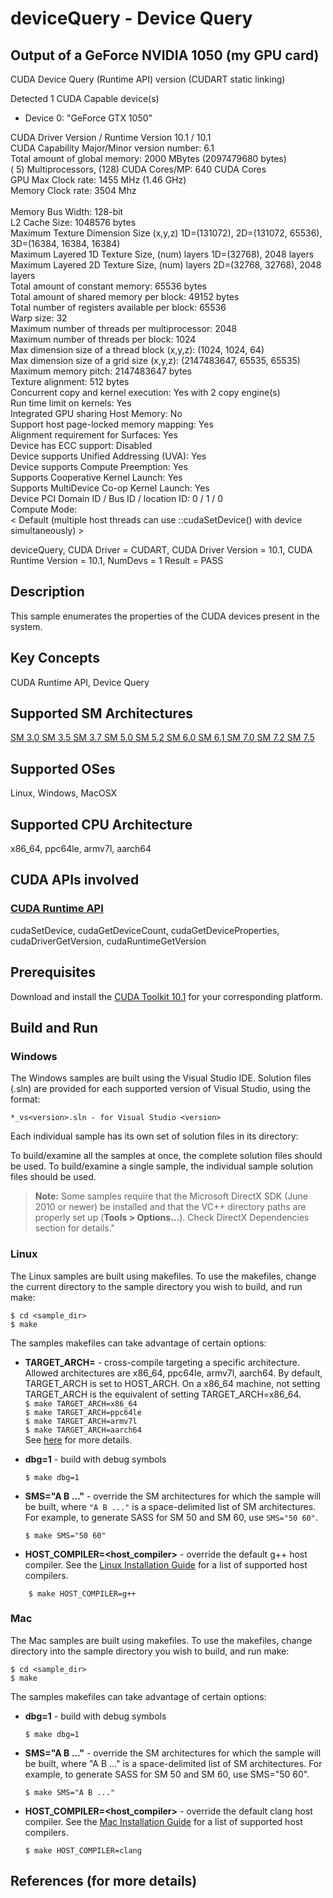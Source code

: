# deviceQuery - Device Query

## Output of a GeForce NVIDIA 1050 (my GPU card)


 CUDA Device Query (Runtime API) version (CUDART static linking)

Detected 1 CUDA Capable device(s)

*  Device 0: "GeForce GTX 1050"

  CUDA Driver Version / Runtime Version          10.1 / 10.1<br />
  CUDA Capability Major/Minor version number:    6.1<br />
  Total amount of global memory:                 2000 MBytes (2097479680 bytes)<br />
  ( 5) Multiprocessors, (128) CUDA Cores/MP:     640 CUDA Cores<br />
  GPU Max Clock rate:                            1455 MHz (1.46 GHz)<br />
  Memory Clock rate:                             3504 Mhz<br /><br />
  Memory Bus Width:                              128-bit<br />
  L2 Cache Size:                                 1048576 bytes<br />
  Maximum Texture Dimension Size (x,y,z)         1D=(131072), 2D=(131072, 65536), 3D=(16384, 16384, 16384)<br />
  Maximum Layered 1D Texture Size, (num) layers  1D=(32768), 2048 layers<br />
  Maximum Layered 2D Texture Size, (num) layers  2D=(32768, 32768), 2048 layers<br />
  Total amount of constant memory:               65536 bytes<br />
  Total amount of shared memory per block:       49152 bytes<br />
  Total number of registers available per block: 65536<br />
  Warp size:                                     32<br />
  Maximum number of threads per multiprocessor:  2048<br />
  Maximum number of threads per block:           1024<br />
  Max dimension size of a thread block (x,y,z): (1024, 1024, 64)<br />
  Max dimension size of a grid size    (x,y,z): (2147483647, 65535, 65535)<br />
  Maximum memory pitch:                          2147483647 bytes<br />
  Texture alignment:                             512 bytes<br />
  Concurrent copy and kernel execution:          Yes with 2 copy engine(s)<br />
  Run time limit on kernels:                     Yes<br />
  Integrated GPU sharing Host Memory:            No<br />
  Support host page-locked memory mapping:       Yes<br />
  Alignment requirement for Surfaces:            Yes<br />
  Device has ECC support:                        Disabled<br />
  Device supports Unified Addressing (UVA):      Yes<br />
  Device supports Compute Preemption:            Yes<br />
  Supports Cooperative Kernel Launch:            Yes<br />
  Supports MultiDevice Co-op Kernel Launch:      Yes<br />
  Device PCI Domain ID / Bus ID / location ID:   0 / 1 / 0<br />
  Compute Mode:<br />
     < Default (multiple host threads can use ::cudaSetDevice() with device simultaneously) ><br />

deviceQuery, CUDA Driver = CUDART, CUDA Driver Version = 10.1, CUDA Runtime Version = 10.1, NumDevs = 1
Result = PASS


## Description

This sample enumerates the properties of the CUDA devices present in the system.

## Key Concepts

CUDA Runtime API, Device Query

## Supported SM Architectures

[SM 3.0 ](https://developer.nvidia.com/cuda-gpus)  [SM 3.5 ](https://developer.nvidia.com/cuda-gpus)  [SM 3.7 ](https://developer.nvidia.com/cuda-gpus)  [SM 5.0 ](https://developer.nvidia.com/cuda-gpus)  [SM 5.2 ](https://developer.nvidia.com/cuda-gpus)  [SM 6.0 ](https://developer.nvidia.com/cuda-gpus)  [SM 6.1 ](https://developer.nvidia.com/cuda-gpus)  [SM 7.0 ](https://developer.nvidia.com/cuda-gpus)  [SM 7.2 ](https://developer.nvidia.com/cuda-gpus)  [SM 7.5 ](https://developer.nvidia.com/cuda-gpus)

## Supported OSes

Linux, Windows, MacOSX

## Supported CPU Architecture

x86_64, ppc64le, armv7l, aarch64

## CUDA APIs involved

### [CUDA Runtime API](http://docs.nvidia.com/cuda/cuda-runtime-api/index.html)
cudaSetDevice, cudaGetDeviceCount, cudaGetDeviceProperties, cudaDriverGetVersion, cudaRuntimeGetVersion

## Prerequisites

Download and install the [CUDA Toolkit 10.1](https://developer.nvidia.com/cuda-downloads) for your corresponding platform.

## Build and Run

### Windows
The Windows samples are built using the Visual Studio IDE. Solution files (.sln) are provided for each supported version of Visual Studio, using the format:
```
*_vs<version>.sln - for Visual Studio <version>
```
Each individual sample has its own set of solution files in its directory:

To build/examine all the samples at once, the complete solution files should be used. To build/examine a single sample, the individual sample solution files should be used.
> **Note:** Some samples require that the Microsoft DirectX SDK (June 2010 or newer) be installed and that the VC++ directory paths are properly set up (**Tools > Options...**). Check DirectX Dependencies section for details."

### Linux
The Linux samples are built using makefiles. To use the makefiles, change the current directory to the sample directory you wish to build, and run make:
```
$ cd <sample_dir>
$ make
```
The samples makefiles can take advantage of certain options:
*  **TARGET_ARCH=<arch>** - cross-compile targeting a specific architecture. Allowed architectures are x86_64, ppc64le, armv7l, aarch64.
    By default, TARGET_ARCH is set to HOST_ARCH. On a x86_64 machine, not setting TARGET_ARCH is the equivalent of setting TARGET_ARCH=x86_64.<br/>
`$ make TARGET_ARCH=x86_64` <br/> `$ make TARGET_ARCH=ppc64le` <br/> `$ make TARGET_ARCH=armv7l` <br/> `$ make TARGET_ARCH=aarch64` <br/>
    See [here](http://docs.nvidia.com/cuda/cuda-samples/index.html#cross-samples) for more details.
*   **dbg=1** - build with debug symbols
    ```
    $ make dbg=1
    ```
*   **SMS="A B ..."** - override the SM architectures for which the sample will be built, where `"A B ..."` is a space-delimited list of SM architectures. For example, to generate SASS for SM 50 and SM 60, use `SMS="50 60"`.
    ```
    $ make SMS="50 60"
    ```

*  **HOST_COMPILER=<host_compiler>** - override the default g++ host compiler. See the [Linux Installation Guide](http://docs.nvidia.com/cuda/cuda-installation-guide-linux/index.html#system-requirements) for a list of supported host compilers.
```
    $ make HOST_COMPILER=g++
```

### Mac
The Mac samples are built using makefiles. To use the makefiles, change directory into the sample directory you wish to build, and run make:
```
$ cd <sample_dir>
$ make
```

The samples makefiles can take advantage of certain options:

*  **dbg=1** - build with debug symbols
    ```
    $ make dbg=1
    ```

*  **SMS="A B ..."** - override the SM architectures for which the sample will be built, where "A B ..." is a space-delimited list of SM architectures. For example, to generate SASS for SM 50 and SM 60, use SMS="50 60".
    ```
    $ make SMS="A B ..."
    ```

*  **HOST_COMPILER=<host_compiler>** - override the default clang host compiler. See the [Mac Installation Guide](http://docs.nvidia.com/cuda/cuda-installation-guide-mac-os-x/index.html#system-requirements) for a list of supported host compilers.
    ```
    $ make HOST_COMPILER=clang
    ```

## References (for more details)

